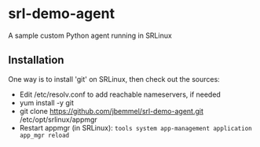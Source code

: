 # srl-demo-agent
A sample custom Python agent running in SRLinux

## Installation
One way is to install 'git' on SRLinux, then check out the sources:
- Edit /etc/resolv.conf to add reachable nameservers, if needed
- yum install -y git
- git clone https://github.com/jbemmel/srl-demo-agent.git /etc/opt/srlinux/appmgr
- Restart appmgr (in SRLinux): `tools system app-management application app_mgr reload`
